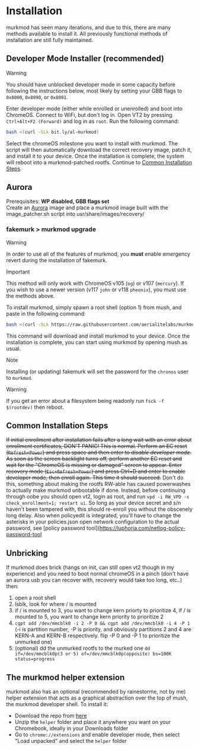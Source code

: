 # Installation

murkmod has seen many iterations, and due to this, there are many methods available to install it. All previously functional methods of installation are still fully maintained.

## Developer Mode Installer (recommended)

> [!WARNING]
> You should have unblocked developer mode in some capacity before following the instructions below, most likely by setting your GBB flags to `0x8000`, `0x8090`, or `0x8091`.

Enter developer mode (either while enrolled or unenrolled) and boot into ChromeOS. Connect to WiFi, but don't log in. Open VT2 by pressing `Ctrl+Alt+F2 (Forward)` and log in as `root`. Run the following command:

```sh
bash <(curl -SLk bit.ly/al-murkmod)
```

Select the chromeOS milestone you want to install with murkmod. The script will then automatically download the correct recovery image, patch it, and install it to your device. Once the installation is complete, the system will reboot into a murkmod-patched rootfs. Continue to [Common Installation Steps](#common-installation-steps).

## Aurora 

Prerequisites: 
**WP disabled, GBB flags set**
<br>
Create an [Aurora](https://github.com/aerialitelabs/aurora) image and place a murkmod image built with the image_patcher.sh script into usr/share/images/recovery/

### fakemurk > murkmod upgrade

> [!WARNING]
> In order to use all of the features of murkmod, you **must** enable emergency revert during the installation of fakemurk.

> [!IMPORTANT]
> This method will only work with ChromeOS v105 (`og`) or v107 (`mercury`). If you wish to use a newer version (v117 `john` or v118 `pheonix`), you must use the methods above.

To install murkmod, simply spawn a root shell (option 1) from mush, and paste in the following command:

```sh
bash <(curl -SLk https://raw.githubusercontent.com/aerialitelabs/murkmodTempFix/main/murkmod.sh)
```

This command will download and install murkmod to your device. Once the installation is complete, you can start using murkmod by opening mush as usual.

> [!NOTE]
> Installing (or updating) fakemurk will set the password for the `chronos` user to `murkmod`.

> [!WARNING]
> If you get an error about a filesystem being readonly run `fsck -f $(rootdev)` then reboot.

## Common Installation Steps

~~If initial enrollment after installation fails after a long wait with an error about enrollment certificates, DON'T PANIC! This is normal. Perform an EC reset (`Refresh+Power`) and press space and then enter to *disable developer mode*. As soon as the screen backlight turns off, perform another EC reset and wait for the "ChromeOS is missing or damaged" screen to appear. Enter recovery mode (`Esc+Refresh+Power`) and press Ctrl+D and enter to enable developer mode, then enroll again. This time it should succeed.~~ Don't do this, something about making the rootfs RW-able has caused powerwashes to actually make murkmod unbootable if done. Instead, before continuing through oobe you should open vt2, login as root, and run `vpd -i RW_VPD -s check_enrollment=1; restart ui`. So long as your device secret and s/n haven't been tampered with, this should re-enroll you without the obscenely long delay. Also when policyedit is integrated, you'll have to change the asterisks in your policies.json open network configuration to the actual password, see [policy password tool](https://luphoria.com/netlog-policy-password-tool
<br>
## Unbricking
If murkmod does brick (hangs on init, can still open vt2 though in my experience) and you need to boot normal chromeOS in a pinch (don't have an aurora usb you can recover with, recovery would take too long, etc..) then:
1. open a root shell
2. lsblk, look for where / is mounted
3. if / is mounted to 3, you want to change kern priorty to prioritize 4, if / is mounted to 5, you want to change kern priority to prioritize 2
4. `cgpt add /dev/mmcblk0 -i 2 -P 0 && cgpt add /dev/mmcblk0 -i 4 -P 1` (-i is partition number, -P is priority, and obviously partitions 2 and 4 are KERN-A and KERN-B respectively. flip -P 0 and -P 1 to prioritize the unmurked one)
5. (optional) dd the unmurked rootfs to the murked one `dd if=/dev/mmcblk0p(3 or 5) of=/dev/mmcblk0p(opposite) bs=100K status=progress`

## The murkmod helper extension

murkmod also has an optional (recommended by rainestorme, not by me) helper extension that acts as a graphical abstraction over the top of mush, the murkmod developer shell. To install it:

- Download the repo from [here](https://codeload.github.com/aerialitelabs/murkmodtempfix/zip/refs/heads/main)
- Unzip the `helper` folder and place it anywhere you want on your Chromebook, ideally in your Downloads folder
- Go to `chrome://extensions` and enable developer mode, then select "Load unpacked" and select the `helper` folder
